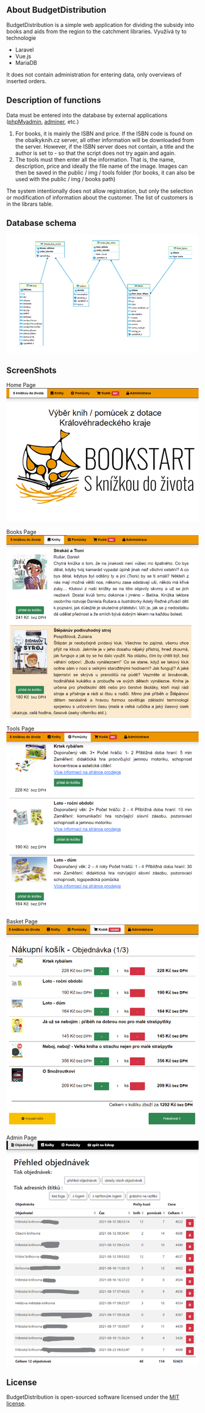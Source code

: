 ## About BudgetDistribution

BudgetDistribution is a simple web application for dividing the subsidy into books and aids from the region to the catchment libraries. Využívá ty to technologie

- Laravel
- Vue.js
- MariaDB

It does not contain administration for entering data, only overviews of inserted orders.

## Description of functions

Data must be entered into the database by external applications (<a href="https://www.phpmyadmin.net/">phpMyadmin</a>, <a href="https://www.adminer.org/">adminer</a>, etc.)
1) For books, it is mainly the ISBN and price. If the ISBN code is found on the obalkyknih.cz server, all other information will be downloaded from the server. However, if the ISBN server does not contain, a title and the author is set to - so that the script does not try again and again.
2) The tools must then enter all the information. That is, the name, description, price and ideally the file name of the image. Images can then be saved in the public / img / tools folder (for books, it can also be used with the public / img / books path)

The system intentionally does not allow registration, but only the selection or modification of information about the customer. The list of customers is in the librars table.

## Database schema
<div>
<p><img src="https://raw.githubusercontent.com/PetrJandl/BudgetDistribution/main/web_screenshots/DBbshop.png"></p>
</div>

## ScreenShots
<div>
<p><div>Home Page</div><img src="https://raw.githubusercontent.com/PetrJandl/BudgetDistribution/main/web_screenshots/bshop-Home.png"></p>
<p><div>Books Page</div><img src="https://raw.githubusercontent.com/PetrJandl/BudgetDistribution/main/web_screenshots/bshop-Books.png"></p>
<p><div>Tools Page</div><img src="https://raw.githubusercontent.com/PetrJandl/BudgetDistribution/main/web_screenshots/bshop-Tools.png"></p>
<p><div>Basket Page</div><img src="https://raw.githubusercontent.com/PetrJandl/BudgetDistribution/main/web_screenshots/bshop-Basket.png"></p>
<p><div>Admin Page</div><img src="https://raw.githubusercontent.com/PetrJandl/BudgetDistribution/main/web_screenshots/bshop-admin.png"</p>
</div>

## License

BudgetDistribution is open-sourced software licensed under the [MIT license](https://opensource.org/licenses/MIT).
